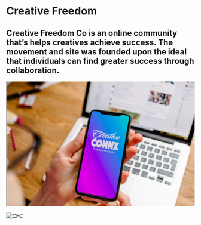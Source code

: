 # Creative Freedom

## Creative Freedom Co is an online community that’s helps creatives achieve success. The movement and site was founded upon the ideal that individuals can find greater success through collaboration.


![CFC](client/public/Wireframes:ERD/CFC_Splash.png)

![CFC](client/public/Wireframes:ERD/MVPDiagram.png)
